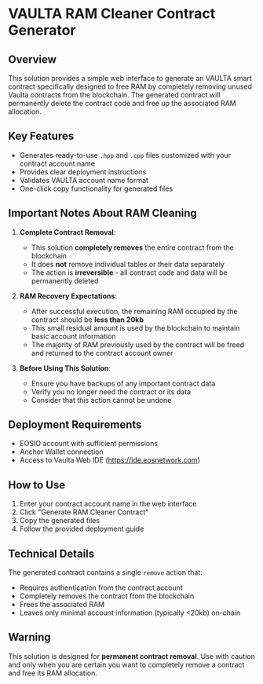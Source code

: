 # VAULTA RAM Cleaner Contract Generator

## Overview

This solution provides a simple web interface to generate an VAULTA smart contract specifically designed to free RAM by completely removing unused Vaulta contracts from the blockchain. The generated contract will permanently delete the contract code and free up the associated RAM allocation.

## Key Features

- Generates ready-to-use `.hpp` and `.cpp` files customized with your contract account name
- Provides clear deployment instructions
- Validates VAULTA account name format
- One-click copy functionality for generated files

## Important Notes About RAM Cleaning

1. **Complete Contract Removal**:
   - This solution **completely removes** the entire contract from the blockchain
   - It does **not** remove individual tables or their data separately
   - The action is **irreversible** - all contract code and data will be permanently deleted

2. **RAM Recovery Expectations**:
   - After successful execution, the remaining RAM occupied by the contract should be **less than 20kb**
   - This small residual amount is used by the blockchain to maintain basic account information
   - The majority of RAM previously used by the contract will be freed and returned to the contract account owner

3. **Before Using This Solution**:
   - Ensure you have backups of any important contract data
   - Verify you no longer need the contract or its data
   - Consider that this action cannot be undone

## Deployment Requirements

- EOSIO account with sufficient permissions
- Anchor Wallet connection
- Access to Vaulta Web IDE (https://ide.eosnetwork.com)

## How to Use

1. Enter your contract account name in the web interface
2. Click "Generate RAM Cleaner Contract"
3. Copy the generated files
4. Follow the provided deployment guide

## Technical Details

The generated contract contains a single `remove` action that:
- Requires authentication from the contract account
- Completely removes the contract from the blockchain
- Frees the associated RAM
- Leaves only minimal account information (typically <20kb) on-chain

## Warning

This solution is designed for **permanent contract removal**. Use with caution and only when you are certain you want to completely remove a contract and free its RAM allocation.